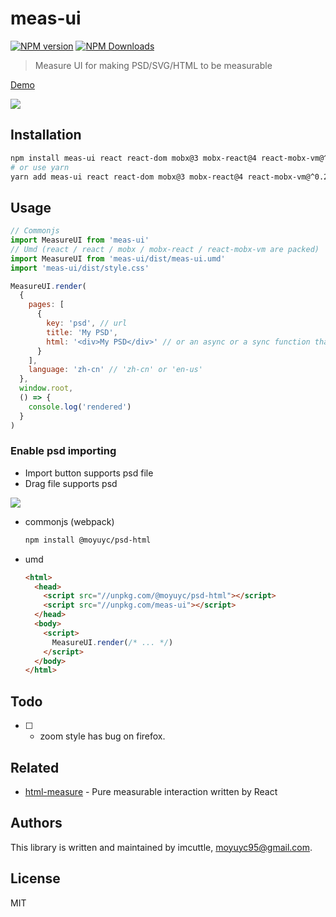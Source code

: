 # meas-ui

[![NPM version](https://img.shields.io/npm/v/meas-ui.svg?style=flat-square)](https://www.npmjs.com/package/meas-ui)
[![NPM Downloads](https://img.shields.io/npm/dm/meas-ui.svg?style=flat-square&maxAge=43200)](https://www.npmjs.com/package/meas-ui)

> Measure UI for making PSD/SVG/HTML to be measurable

[Demo](https://imcuttle.github.io/measure)

![](https://i.loli.net/2018/09/24/5ba8ae0a7e1e7.png)

## Installation

```bash
npm install meas-ui react react-dom mobx@3 mobx-react@4 react-mobx-vm@^0.2.0
# or use yarn
yarn add meas-ui react react-dom mobx@3 mobx-react@4 react-mobx-vm@^0.2.0
```

## Usage

```javascript
// Commonjs
import MeasureUI from 'meas-ui'
// Umd (react / react / mobx / mobx-react / react-mobx-vm are packed)
import MeasureUI from 'meas-ui/dist/meas-ui.umd'
import 'meas-ui/dist/style.css'

MeasureUI.render(
  {
    pages: [
      {
        key: 'psd', // url
        title: 'My PSD',
        html: '<div>My PSD</div>' // or an async or a sync function that resolved html string
      }
    ],
    language: 'zh-cn' // 'zh-cn' or 'en-us'
  },
  window.root,
  () => {
    console.log('rendered')
  }
)
```

### Enable psd importing

- Import button supports psd file
- Drag file supports psd

![](https://i.loli.net/2018/09/24/5ba8aff4ab284.png)

- commonjs (webpack)
  ```bash
  npm install @moyuyc/psd-html
  ```

- umd
  ```html
  <html>
    <head>
      <script src="//unpkg.com/@moyuyc/psd-html"></script>
      <script src="//unpkg.com/meas-ui"></script>
    </head>
    <body>
      <script>
        MeasureUI.render(/* ... */)
      </script>
    </body>
  </html>
  ```

## Todo

- [ ] - zoom style has bug on firefox.

## Related

- [html-measure](../html-measure) - Pure measurable interaction written by React

## Authors

This library is written and maintained by imcuttle, [moyuyc95@gmail.com](mailto:moyuyc95@gmail.com).

## License

MIT
